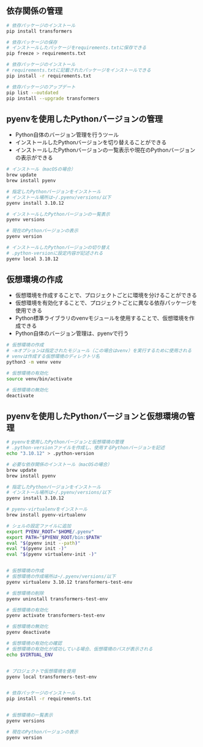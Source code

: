 ## 依存関係の管理
```bash
# 依存パッケージのインストール
pip install transformers

# 依存パッケージの保存
# インストールしたパッケージをrequirements.txtに保存できる
pip freeze > requirements.txt

# 依存パッケージのインストール
# requirements.txtに記載されたパッケージをインストールできる
pip install -r requirements.txt

# 依存パッケージのアップデート
pip list --outdated
pip install --upgrade transformers
```

## pyenvを使用したPythonバージョンの管理
- Python自体のバージョン管理を行うツール
- インストールしたPythonバージョンを切り替えることができる
- インストールしたPythonバージョンの一覧表示や現在のPythonバージョンの表示ができる

```bash
# インストール（macOSの場合）
brew update
brew install pyenv

# 指定したPythonバージョンをインストール
# インストール場所は~/.pyenv/versions/以下
pyenv install 3.10.12

# インストールしたPythonバージョンの一覧表示
pyenv versions

# 現在のPythonバージョンの表示
pyenv version

# インストールしたPythonバージョンの切り替え
# .python-versionに設定内容が記述される
pyenv local 3.10.12
```


## 仮想環境の作成
- 仮想環境を作成することで、プロジェクトごとに環境を分けることができる
- 仮想環境を有効化することで、プロジェクトごとに異なる依存パッケージを使用できる
- Python標準ライブラリのvenvモジュールを使用することで、仮想環境を作成できる
- Python自体のバージョン管理は、pyenvで行う

```bash
# 仮想環境の作成
# -mオプションは指定されたモジュール（この場合はvenv）を実行するために使用される
# venvは作成する仮想環境のディレクトリ名
python3 -m venv venv

# 仮想環境の有効化
source venv/bin/activate

# 仮想環境の無効化
deactivate
```









## pyenvを使用したPythonバージョンと仮想環境の管理
```bash
# pyenvを使用したPythonバージョンと仮想環境の管理
# .python-versionファイルを作成し、使用するPythonバージョンを記述
echo "3.10.12" > .python-version

# 必要な依存関係のインストール（macOSの場合）
brew update
brew install pyenv

# 指定したPythonバージョンをインストール
# インストール場所は~/.pyenv/versions/以下
pyenv install 3.10.12

# pyenv-virtualenvをインストール
brew install pyenv-virtualenv

# シェルの設定ファイルに追加
export PYENV_ROOT="$HOME/.pyenv"
export PATH="$PYENV_ROOT/bin:$PATH"
eval "$(pyenv init --path)"
eval "$(pyenv init -)"
eval "$(pyenv virtualenv-init -)"


# 仮想環境の作成
# 仮想環境の作成場所は~/.pyenv/versions/以下
pyenv virtualenv 3.10.12 transformers-test-env

# 仮想環境の削除
pyenv uninstall transformers-test-env

# 仮想環境の有効化
pyenv activate transformers-test-env

# 仮想環境の無効化
pyenv deactivate

# 仮想環境の有効化の確認
# 仮想環境の有効化が成功している場合、仮想環境のパスが表示される
echo $VIRTUAL_ENV


# プロジェクトで仮想環境を使用
pyenv local transformers-test-env


# 依存パッケージのインストール
pip install -r requirements.txt


# 仮想環境の一覧表示
pyenv versions

# 現在のPythonバージョンの表示
pyenv version


```
